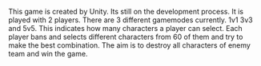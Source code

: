 This game is created by Unity. Its still on the development process.
It is played with 2 players. There are 3 different gamemodes currently. 1v1 3v3 and 5v5. This indicates how many characters a player can select.
Each player bans and selects different characters from 60 of them and try to make the best combination.
The aim is to destroy all characters of enemy team and win the game.
